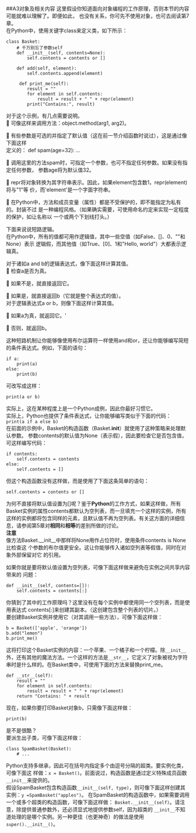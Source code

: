 ##A3对象及相关内容
这里假设你知道面向对象编程的工作原理，否则本节的内容可能就难以理解了。即便如此，
也没有关系，你可先不使用对象，也可去阅读第7章。  
在Python中，使用关键字class来定义类，如下所示： 

	class Basket:
 		# 千万别忘了参数self
 		def __init__(self, contents=None):
			self.contents = contents or []

 		def add(self, element):
 			self.contents.append(element)

		 def print_me(self):
		 	result = ""
 			for element in self.contents:
 				result = result + " " + repr(element)
 			print("Contains:", result)

对于这个示例，有几点需要说明。  
 可像这样来调用方法：object.method(arg1, arg2)。  

 有些参数是可选的并指定了默认值（这在前一节介绍函数时说过），这是通过像下面这样  
定义的：
def spam(age=32): ...

 调用这里的方法spam时，可指定一个参数，也可不指定任何参数。如果没有指定任何参数，
参数age将为默认值32。  

 repr将对象转换为其字符串表示。因此，如果element包含数1，repr(element)将与"1"等
价，而'element'是一个字面字符串。  

 在Python中，方法和成员变量（属性）都是不受保护的，即不能指定为私有的。封装不过
是一种编程风格。（如果确实需要，可使用命名约定来实现一定程度的保护，如让名称以
一个或两个下划线打头。）  

下面来说说短路逻辑。  
在Python中，所有的值都可用作逻辑值，其中一些空值（如False、[]、0、""和None）表示
逻辑假，而其他值（如True、[0]、1和"Hello, world"）大都表示逻辑真。

对于诸如a and b的逻辑表达式，像下面这样计算其值。  
 检查a是否为真。

 如果不是，就直接返回它。

 如果是，就直接返回b（它就是整个表达式的值）。  
对于逻辑表达式a or b，则像下面这样计算其值。

 如果a为真，就返回它。'

 否则，就返回b。

这种短路机制让你能够像使用布尔运算符一样使用and和or，还让你能够编写简短的条件表达式。例如，下面的语句：  

	if a:
 		print(a)
	else:
 		print(b)
可改写成这样：

	print(a or b)
实际上，这在某种程度上是一个Python成例，因此你最好习惯它。  
实际上，Python也提供了条件表达式，让你能够编写类似于下面的代码：  
`print(a if a else b) `  
在前面的示例中，Basket的构造函数（Basket.__init__）就使用了这种策略来处理默认参数。
参数contents的默认值为None（表示假），因此要检查它是否包含值，可这样编写代码：

	if contents:
		self.contents = contents
	else:
		self.contents = []
但这个构造函数没有这样做，而是使用了下面这条简单的语句：

	self.contents = contents or []
为何不直接将默认值设置为[]呢？鉴于**Python**的工作方式，如果这样做，所有Basket实例的属性contents都默认为空列表，而一旦填充一个这样的实例，所有这样的实例都将包含同样的元素，且默认值不再为空列表。有关这方面的详细信息，请参阅第5章对**相同**和**相等**的差别所做的讨论。  
**注意**   
像方法Basket.__init__中那样将None用作占位符时，使用条件contents is None比检查这
个参数的布尔值更安全。这让你能够传入诸如空列表等假值，同时在对象外部保留对它
的引用。
如果你就是要将默认值设置为空列表，可像下面这样做来避免在实例之间共享内容带来的
问题：

	def __init__(self, contents=[]):
		self.contents = contents[:]
你猜到了其中的工作原理吗？这里没有在每个实例中都使用同一个空列表，而是使用表达式
contents[:]来创建其副本。（这创建包含整个列表的切片。）  
要创建Basket实例并使用它（对其调用一些方法），可像下面这样做：

	b = Basket(['apple', 'orange'])
	b.add("lemon")
	b.print_me()
这将打印这个Basket实例的内容：一个苹果、一个橘子和一个柠檬。除`__init__`外，还有其他的魔法方法。一个这样的方法是`__str__`，它定义了对象被视为字符
串时是什么样的。在Basket类中，可使用下面的方法来替换print_me。

	def __str__(self):
		result = ""
		for element in self.contents:
			result = result + " " + repr(element)
		return "Contains: " + result
现在，如果你要打印Basket对象b，只需像下面这样做：

	print(b)
是不是很酷？  
	要派生出子类，可像下面这样做：

	class SpamBasket(Basket):
 		# ...
Python支持多继承，因此可在括号内指定多个由逗号分隔的超类。要实例化类，可像下面这
样做：`x = Basket()`。前面说过，构造函数是通过定义特殊成员函数`__init__`来提供的。  
假设SpamBasket包含构造函数`__init__(self, type)`，则可像下面这样创建其实例：`y =SpamBasket("apples")`。
在SpamBasket的构造函数中，如果需要调用一个或多个超类的构造函数，可像下面这样做：
`Basket.__init__(self)`。请注意，除提供普通参数外，还必须显式地提供参数self，因为超类的
`__init__`不知道处理的是哪个实例。另一种更佳（也更神奇）的做法是使用`super().__init__()`。